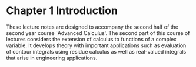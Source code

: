 # Chapter 1 Introduction

These lecture notes are designed to accompany the second half of the second year course `Advanced Calculus'. The second part of this course of lectures considers the extension of calculus to functions of a complex variable. It develops theory with important applications such as evaluation of contour integrals using residue calculus as well as real-valued integrals that arise in engineering applications.
